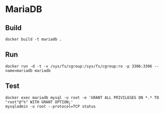 # MariaDB

## Build

    docker build -t mariadb .

## Run

    docker run -d -t -v /sys/fs/cgroup:/sys/fs/cgroup:ro -p 3306:3306 --name=mariadb mariadb

## Test

    docker exec mariadb mysql -u root -e 'GRANT ALL PRIVILEGES ON *.* TO "root"@"%" WITH GRANT OPTION;'
    mysqladmin -u root --protocol=TCP status
